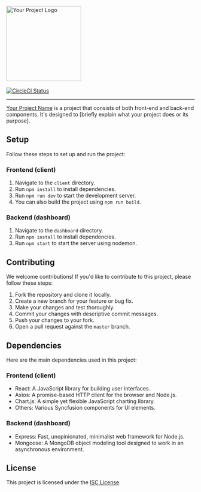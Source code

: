 <img src="/app/assets/images/your-logo.svg" alt="Your Project Logo" width="200"/> </br></br>
[![CircleCI Status](https://img.shields.io/circleci/build/github/your-username/your-repo/master?label=circleci&style=for-the-badge&logo=circleci)](https://circleci.com/gh/your-username/your-repo)

---

[Your Project Name](https://yourprojectwebsite.com) is a project that consists of both front-end and back-end components. It's designed to [briefly explain what your project does or its purpose].

## Setup

Follow these steps to set up and run the project:

### Frontend (client)

1. Navigate to the `client` directory.
2. Run `npm install` to install dependencies.
3. Run `npm run dev` to start the development server.
4. You can also build the project using `npm run build`.

### Backend (dashboard)

1. Navigate to the `dashboard` directory.
2. Run `npm install` to install dependencies.
3. Run `npm start` to start the server using nodemon.

## Contributing

We welcome contributions! If you'd like to contribute to this project, please follow these steps:

1. Fork the repository and clone it locally.
2. Create a new branch for your feature or bug fix.
3. Make your changes and test thoroughly.
4. Commit your changes with descriptive commit messages.
5. Push your changes to your fork.
6. Open a pull request against the `master` branch.

## Dependencies

Here are the main dependencies used in this project:

### Frontend (client)

- React: A JavaScript library for building user interfaces.
- Axios: A promise-based HTTP client for the browser and Node.js.
- Chart.js: A simple yet flexible JavaScript charting library.
- Others: Various Syncfusion components for UI elements.

### Backend (dashboard)

- Express: Fast, unopinionated, minimalist web framework for Node.js.
- Mongoose: A MongoDB object modeling tool designed to work in an asynchronous environment.

## License

This project is licensed under the [ISC License](LICENSE).
